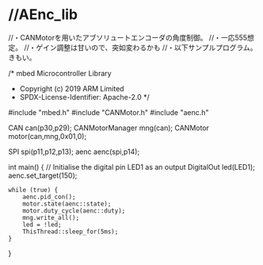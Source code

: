 # //AEnc_lib
//・CANMotorを用いたアブソリュートエンコーダの角度制御。
//・一応555想定。
//・ゲイン調整は甘いので、突如変わるかも
//・以下サンプルプログラム。きもい。






/* mbed Microcontroller Library
 * Copyright (c) 2019 ARM Limited
 * SPDX-License-Identifier: Apache-2.0
 */

#include "mbed.h"
#include "CANMotor.h"
#include "aenc.h"

CAN can(p30,p29);
CANMotorManager mng(can);
CANMotor motor(can,mng,0x01,0);


SPI spi(p11,p12,p13);
aenc aenc(spi,p14);

int main()
{
    // Initialise the digital pin LED1 as an output
    DigitalOut led(LED1);
    aenc.set_target(150);

    while (true) {
        aenc.pid_con();
        motor.state(aenc::state);
        motor.duty_cycle(aenc::duty);
        mng.write_all();
        led = !led;
        ThisThread::sleep_for(5ms);
    }
}
